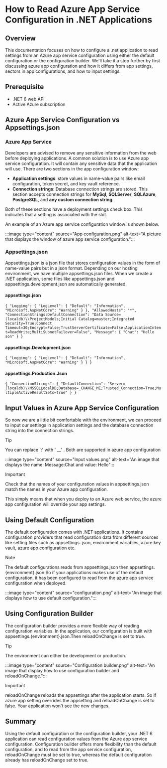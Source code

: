 # **How to Read Azure App Service Configuration in .NET Applications**

## Overview

This documentation focuses on how to configure a .net application to read settings from an Azure app service configuration using either the default configuration or the configuration builder. We'll take it a step further by first discussing azure app configuration and how it differs from app settings, sectors in app configurations, and how to input settings.

## Prerequisite

- .NET 6 web API
- Active Azure subscription

## Azure App Service Configuration vs Appsettings.json

### Azure App Service

Developers are advised to remove any sensitive information from the web before deploying applications. A common solution is to use Azure app service configuration. It will contain any sensitive data that the application will use.
There are two sections in the app configuration window:

- **Application settings**: store values in name-value pairs like email configuration, token secret, and key vault reference.
- **Connection strings**: Database connection strings are stored. This section accepts connection strings for **MySql**, **SQLServer**, **SQLAzure**, **PostgreSQL**, and **any custom connection string**.

Both of these sections have a deployment settings check box. This indicates that a setting is associated with the slot.

An example of an Azure app service configuration window is shown below.

:::image type="content" source="App configuration.png" alt-text="A picture that displays the window of azure app service configuration.":::

### Appsettings.json

Appsettings.json is a json file that stores configuration values in the form of name-value pairs but in a json format.
Depending on our hosting environment, we have multiple appsettings.json files. When we create a .NET application, some files like appsettings.json and appsettings.development.json are automatically generated.

#### appsettings.json

`{
  "Logging": {
    "LogLevel": {
      "Default": "Information",
      "Microsoft.AspNetCore": "Warning"
    }
  },
  "AllowedHosts": "*",
  "ConnectionStrings:DefaultConnection": "Data Source=(localdb)\\ProjectModels;Initial Catalog=master;Integrated Security=True;Connect Timeout=30;Encrypt=False;TrustServerCertificate=False;ApplicationIntent=ReadWrite;MultiSubnetFailover=False",
  "Message": {
    "Chat": "Hello son"
  }
}`

#### appsettings.Development.json

`{
  "Logging": {
    "LogLevel": {
      "Default": "Information",
      "Microsoft.AspNetCore": "Warning"
    }
  }
}`

#### appsettings.Production.Json

`{
  "ConnectionStrings": {
    "DefaultConnection": "Server=(localdb)\\MSSQLLocalDB;Database=_CHANGE_ME;Trusted_Connection=True;MultipleActiveResultSets=true"
  }
}`

## Input Values in Azure App Service Configuration

So now we are a little bit comfortable with the environment, we can proceed to input our settings in application settings and the database connection string into the connection strings.

> [!TIP]
> You can replace ':' with ' __' . Both are supported in azure app configuration

:::image type="content" source="Input values.png" alt-text="An image that displays the name: Message:Chat and value: Hello":::

> [!IMPORTANT]
> Check that the names of your configuration values in appsettings.json match the names in your Azure app configuration.

This simply means that when you deploy to an Azure web service, the azure app configuration will override your app settings.

## Using Default Configuration

The default configuration comes with .NET applications. It contains configuration providers that read configuration data from different sources like setting files such as appsettings. json, environment variables, azure key vault, azure app configuration etc.

> [!NOTE]
> The default configurations reads from appsettings.json then appsettings.{environment}.json.So if your applications makes use of the default configuration, it has been configured to read from the azure app service configuration when deployed.

:::image type="content" source="configuration.png" alt-text="An image that displays how to use default configuration.":::

## Using Configuration Builder

The configuration builder provides a more flexible way of reading configuration variables. In the application, our configuration is built with appsettings.{environment}.json.Then reloadOnChange is set to true.

> [!TIP]
> The environment can either be development or production.

:::image type="content" source="Configuration builder.png" alt-text="An image that display how to use configuration builder and reloadOnChange.":::

> [!IMPORTANT]
> reloadOnChange reloads the appsettings after the application starts. So if azure app setting overrides the appsetting and reloadOnChange is set to false. Your application won't see the new changes.

## Summary

Using the default configuration or the configuration builder, your .NET 6 application can read configuration values from the Azure app service configuration. Configuration builder offers more flexibility than the default configuration, and to read from the app service configuration, reloadOnChange must be set to true, whereas the default configuration already has reloadOnChange set to true.
